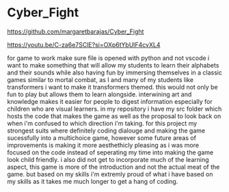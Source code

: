 # Cyber_Fight
https://github.com/margaretbarajas/Cyber_Fight

https://youtu.be/C-za6e7SClE?si=OXp6tYbUlF4cvXL4

for game to work make sure file is opened with python and not vscode
i want to make something that will allow my students to learn their alphabets and their sounds while also having fun by immersing themselves in a classic games similar to mortal combat, as I and many of my students like transformers i want to make it transformers themed. this would not only be fun to play but allows them to learn alongside. interwining art and knowledge makes it easier for people to digest information especially for children who are visual learners.
in my repository i have my src folder which hosts the code that makes the game as well as the proposal to look back on when i'm confused to which direction i'm taking. for this project my strongest suits where definitely coding dialouge and making the game sucessfully into a  multichoice game, however some future areas of improvements is making it more aesthethicly pleasing as i was more focused on the code instead of seperating my time into making the game look child friendly. i also did not get to incorporate much of the learning aspect, this game is more of the introduction and not the actual meat of the game. but based on my skills i'm extremly proud of what i have based on my skills as it takes me much longer to  get a hang of coding.
